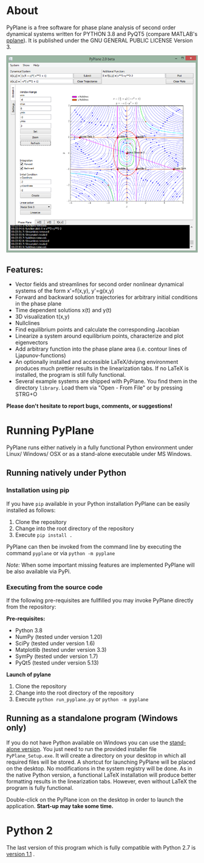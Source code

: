 # About

PyPlane is a free software for phase plane analysis of second order dynamical
systems written for PYTHON 3.8 and PyQT5 (compare MATLAB's
[pplane](https://www.mathworks.com/matlabcentral/fileexchange/61636-pplane)). It
is published under the GNU GENERAL PUBLIC LICENSE Version 3.

![Screenshot](pyplane/resources/pyplane_screenshot.png?raw=true)

## Features:

* Vector fields and streamlines for second order nonlinear dynamical systems of
  the form x'=f(x,y), y'=g(x,y)
* Forward and backward solution trajectories for arbitrary initial conditions in
  the phase plane
* Time dependent solutions x(t) and y(t)
* 3D visualization t(x,y)
* Nullclines
* Find equilibrium points and calculate the corresponding Jacobian
* Linearize a system around equilibrium points, characterize and plot
  eigenvectors
* Add arbitrary function into the phase plane area (i.e. contour lines of
  Ljapunov-functions)
* An optionally installed and accessible LaTeX/dvipng environment produces much
  prettier results in the linearization tabs. If no LaTeX is installed, the
  program is still fully functional.
* Several example systems are shipped with PyPlane. You find them in the
  directory `library`. Load them via "Open - From File" or by pressing STRG+O

**Please don't hesitate to report bugs, comments, or suggestions!**

# Running PyPlane

PyPlane runs either natively in a fully functional Python environment under
Linux/ Windows/ OSX or as a stand-alone executable under MS Windows.

## Running natively under Python

### Installation using pip

If you have `pip` available in your Python installation PyPlane can be easily
installed as follows:

1. Clone the repository
2. Change into the root directory of the repository
3. Execute `pip install .`

PyPlane can then be invoked from the command line by executing the command
`pyplane` or via `python -m pyplane`

*Note:* When some important missing features are implemented PyPlane will be
also available via PyPi.

### Executing from the source code

If the following pre-requisites are fullfilled you may invoke PyPlane directly
from the repository:

**Pre-requisites:**

* Python 3.8
* NumPy (tested under version 1.20)
* SciPy (tested under version 1.6)
* Matplotlib (tested under version 3.3)
* SymPy (tested under version 1.7)
* PyQt5 (tested under version 5.13)

**Launch of pylane**

1. Clone the repository
2. Change into the root directory of the repository
3. Execute `python run_pyplane.py` or `python -m pyplane`

## Running as a standalone program (Windows only)

If you do not have Python available on Windows you can use the
[stand-alone version](https://github.com/TUD-RST/pyplane/releases). You just
need to run the provided installer file `PyPlane_Setup.exe`. It will create a
directory on your desktop in which all required files will be stored. A shortcut
for launching PyPlane will be placed on the desktop. No modifications in the
system registry will be done. As in the native Python version, a functional
LaTeX installation will produce better formatting results in the linearization
tabs. However, even without LaTeX the program is fully functional.

Double-click on the PyPlane icon on the desktop in order to launch the
application. **Start-up may take some time.**

# Python 2

The last version of this program which is fully compatible with Python 2.7
is [version 1.1](https://github.com/TUD-RST/pyplane/releases/tag/PyPlane_v1.1.0)
.




